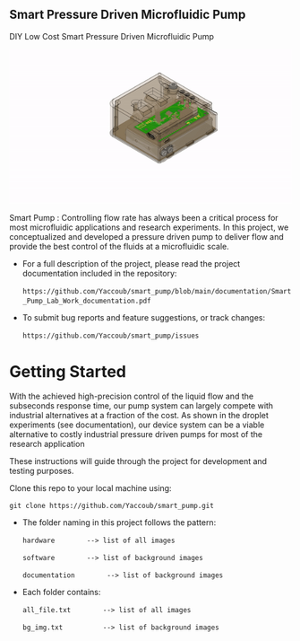 ## Smart Pressure Driven Microfluidic Pump
DIY Low Cost Smart Pressure Driven Microfluidic Pump

![alt-text](https://github.com/Yaccoub/smart_pump/blob/main/documentation/pictures/smart_pump.gif)

Smart Pump : Controlling flow rate has always been a critical process for most microfluidic applications and research
experiments. In this project, we conceptualized and developed a pressure driven pump to deliver flow and provide
the best control of the fluids at a microfluidic scale.

 * For a full description of the project, please read the project documentation included
 in the repository:

   ```https://github.com/Yaccoub/smart_pump/blob/main/documentation/Smart_Pump_Lab_Work_documentation.pdf```

 * To submit bug reports and feature suggestions, or track changes:

     ```https://github.com/Yaccoub/smart_pump/issues```

# Getting Started

With the achieved high-precision control of the liquid flow and the subseconds response time, our
pump system can largely compete with industrial alternatives at a fraction of the cost. As shown in the
droplet experiments (see documentation), our device system can be a viable alternative to costly industrial pressure driven
pumps for most of the research application

These instructions will guide through the project for development and testing purposes.

Clone this repo to your local machine using:

```
git clone https://github.com/Yaccoub/smart_pump.git
```

* The folder naming in this project follows the pattern:

    ```hardware        --> list of all images```

    ```software        --> list of background images```
    
    ```documentation        --> list of background images```
    
    


* Each folder contains:

    ```all_file.txt        --> list of all images```

    ```bg_img.txt          --> list of background images```
